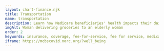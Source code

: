 ```yaml
---
layout: chart-finance.njk
title: Transportation
name: transportation
description: Learn how Medicare beneficiaries' health impacts their daily travel activities.
imgAlt: Woman delivering groceries to an elderly woman
order: 2
keywords: insurance, coverage, fee-for-service, fee for service, medicare advantage, ma, chronic, sex, gender, age, language, english, income, race, ethnicity, dual eligible, dual, dually eligible, geography, urban, rural, region, metropolitan, health status, disability, drive or driving, travel, transit, mobility, ride or rides, taxi, access, access to care
iframe: https://mcbscovid.norc.org/?well_being
---
```


